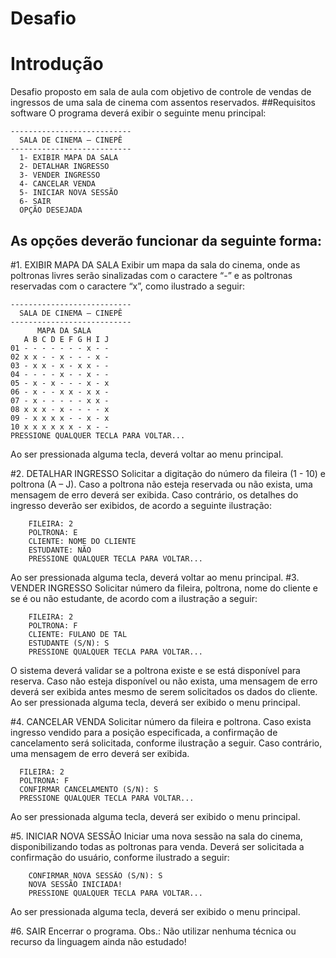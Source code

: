 # Desafio
# Introdução
Desafio proposto em sala de aula com objetivo de controle de vendas de ingressos de uma
sala de cinema com assentos reservados.
##Requisitos software
O programa deverá exibir o seguinte menu principal:
```objc
---------------------------
  SALA DE CINEMA – CINEPÊ
---------------------------
  1- EXIBIR MAPA DA SALA
  2- DETALHAR INGRESSO
  3- VENDER INGRESSO
  4- CANCELAR VENDA
  5- INICIAR NOVA SESSÃO
  6- SAIR
  OPÇÃO DESEJADA
```
## As opções deverão funcionar da seguinte forma:

#1. EXIBIR MAPA DA SALA
Exibir um mapa da sala do cinema, onde as poltronas livres serão sinalizadas com o caractere “-” e as
poltronas reservadas com o caractere “x”, como ilustrado a seguir:
```objc
---------------------------
  SALA DE CINEMA – CINEPÊ
---------------------------
      MAPA DA SALA
   A B C D E F G H I J
01 - - - - - - - x - -
02 x x - - x - - - x -
03 - x x - x - x x - -
04 - - - - x - - x - -
05 - x - x - - - x - x
06 - x - - x x - x x -
07 - x - - - - - x x -
08 x x x - x - - - - x
09 - x x x x - - x - x
10 x x x x x x - x - -
PRESSIONE QUALQUER TECLA PARA VOLTAR...
```
Ao ser pressionada alguma tecla, deverá voltar ao menu principal.

#2. DETALHAR INGRESSO
Solicitar a digitação do número da fileira (1 - 10) e poltrona (A – J). Caso a poltrona não esteja reservada ou
não exista, uma mensagem de erro deverá ser exibida. Caso contrário, os detalhes do ingresso deverão ser
exibidos, de acordo a seguinte ilustração:
```objc
    FILEIRA: 2
    POLTRONA: E
    CLIENTE: NOME DO CLIENTE
    ESTUDANTE: NÃO
    PRESSIONE QUALQUER TECLA PARA VOLTAR...
```
 Ao ser pressionada alguma tecla, deverá voltar ao menu principal.
#3. VENDER INGRESSO
Solicitar número da fileira, poltrona, nome do cliente e se é ou não estudante, de acordo com a ilustração a
seguir:
```objc
    FILEIRA: 2
    POLTRONA: F
    CLIENTE: FULANO DE TAL
    ESTUDANTE (S/N): S
    PRESSIONE QUALQUER TECLA PARA VOLTAR...
```
O sistema deverá validar se a poltrona existe e se está disponível para reserva. Caso não esteja disponível
ou não exista, uma mensagem de erro deverá ser exibida antes mesmo de serem solicitados os dados do
cliente.
Ao ser pressionada alguma tecla, deverá ser exibido o menu principal.

#4. CANCELAR VENDA
Solicitar número da fileira e poltrona. Caso exista ingresso vendido para a posição especificada, a
confirmação de cancelamento será solicitada, conforme ilustração a seguir. Caso contrário, uma mensagem
de erro deverá ser exibida.
```objc
  FILEIRA: 2
  POLTRONA: F
  CONFIRMAR CANCELAMENTO (S/N): S
  PRESSIONE QUALQUER TECLA PARA VOLTAR...
```
Ao ser pressionada alguma tecla, deverá ser exibido o menu principal.

#5. INICIAR NOVA SESSÃO
Iniciar uma nova sessão na sala do cinema, disponibilizando todas as poltronas para venda. Deverá ser
solicitada a confirmação do usuário, conforme ilustrado a seguir:
```objc
    CONFIRMAR NOVA SESSÃO (S/N): S
    NOVA SESSÃO INICIADA!
    PRESSIONE QUALQUER TECLA PARA VOLTAR...
```
Ao ser pressionada alguma tecla, deverá ser exibido o menu principal.

#6. SAIR
Encerrar o programa.
Obs.: Não utilizar nenhuma técnica ou recurso da linguagem ainda não estudado!
